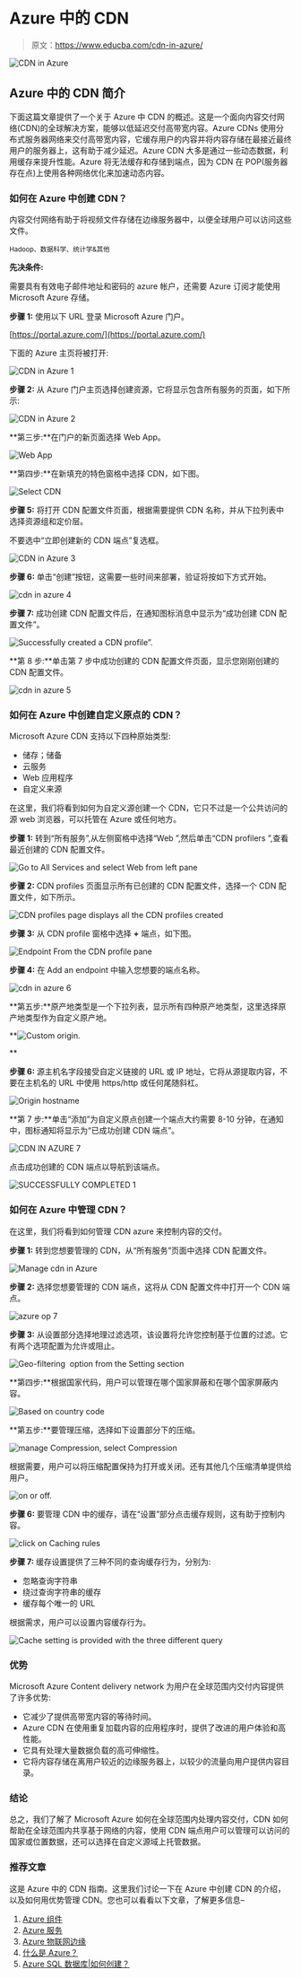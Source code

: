 # Azure 中的 CDN

> 原文：<https://www.educba.com/cdn-in-azure/>

![CDN in Azure](img/c289264f458f3c298f4e8952c2e110ba.png)



## Azure 中的 CDN 简介

下面这篇文章提供了一个关于 Azure 中 CDN 的概述。这是一个面向内容交付网络(CDN)的全球解决方案，能够以低延迟交付高带宽内容。Azure CDNs 使用分布式服务器网络来交付高带宽内容，它缓存用户的内容并将内容存储在最接近最终用户的服务器上，这有助于减少延迟。Azure CDN 大多是通过一些动态数据，利用缓存来提升性能。Azure 将无法缓存和存储到端点，因为 CDN 在 POP(服务器存在点)上使用各种网络优化来加速动态内容。

### 如何在 Azure 中创建 CDN？

内容交付网络有助于将视频文件存储在边缘服务器中，以便全球用户可以访问这些文件。

<small>Hadoop、数据科学、统计学&其他</small>

**先决条件:**

需要具有有效电子邮件地址和密码的 azure 帐户，还需要 Azure 订阅才能使用 Microsoft Azure 存储。

**步骤 1:** 使用以下 URL 登录 Microsoft Azure 门户。

[https://portal.azure.com/](https://portal.azure.com/)

下面的 Azure 主页将被打开:

![CDN in Azure 1](img/7b303bacba8154df5031f553c23645f5.png)



**步骤 2:** 从 Azure 门户主页选择创建资源，它将显示包含所有服务的页面，如下所示:

![CDN in Azure 2](img/17f0f6aa40ad1339932220acb8944962.png)



**第三步:**在门户的新页面选择 Web App。

![Web App](img/5d4c01debb542bbd033a4e419985d36c.png)



**第四步:**在新填充的特色窗格中选择 CDN，如下图。

![Select CDN](img/a8feca13e6bbaa082eae997ec50f40af.png)



**步骤 5:** 将打开 CDN 配置文件页面，根据需要提供 CDN 名称，并从下拉列表中选择资源组和定价层。

不要选中“立即创建新的 CDN 端点”复选框。

![CDN in Azure 3](img/10fc30568f9c76b4e443c69e111ad27b.png)



**步骤 6:** 单击“创建”按钮，这需要一些时间来部署，验证将按如下方式开始。

![cdn in azure 4](img/d65fb40bce282024a01c9e4498e2db9b.png)



**步骤 7:** 成功创建 CDN 配置文件后，在通知图标消息中显示为“成功创建 CDN 配置文件”。

![Successfully created a CDN profile”.](img/0c27d990a4c8d7069c24c9774584ebdd.png)



**第 8 步:**单击第 7 步中成功创建的 CDN 配置文件页面，显示您刚刚创建的 CDN 配置文件。

![cdn in azure 5](img/876ef007e7fcc2e19783b100f4161ea2.png)



### 如何在 Azure 中创建自定义原点的 CDN？

Microsoft Azure CDN 支持以下四种原始类型:

*   储存；储备
*   云服务
*   Web 应用程序
*   自定义来源

在这里，我们将看到如何为自定义源创建一个 CDN，它只不过是一个公共访问的源 web 浏览器，可以托管在 Azure 或任何地方。

**步骤 1:** 转到“所有服务”,从左侧窗格中选择“Web ”,然后单击“CDN profilers ”,查看最近创建的 CDN 配置文件。

![Go to All Services and select Web from left pane](img/57a9722d3e1e3a12e6905b6ff8046651.png)



**步骤 2:** CDN profiles 页面显示所有已创建的 CDN 配置文件，选择一个 CDN 配置文件，如下所示。

![CDN profiles page displays all the CDN profiles created](img/409197d2140fda9614438d1a47049254.png)



**步骤 3:** 从 CDN profile 窗格中选择 **+** 端点，如下图。

![Endpoint From the CDN profile pane](img/730113eb6ef6053d8f37a070e4e1cdfc.png)



**步骤 4:** 在 Add an endpoint 中输入您想要的端点名称。

![cdn in azure 6](img/8237cde18875884df1ac58ff5a972204.png)



**第五步:**原产地类型是一个下拉列表，显示所有四种原产地类型，这里选择原产地类型作为自定义原产地。

**![Custom origin.](img/4b4744be54d201b25f5f97c380add40c.png)

** 

**步骤 6:** 源主机名字段接受自定义链接的 URL 或 IP 地址，它将从源提取内容，不要在主机名的 URL 中使用 https/http 或任何尾随斜杠。

![Origin hostname](img/556b2dacef5fb5c38513aa0429d4ff20.png)



**第 7 步:**单击“添加”为自定义原点创建一个端点大约需要 8-10 分钟，在通知中，图标通知将显示为“已成功创建 CDN 端点”。

![CDN IN AZURE 7](img/68ad2336408b6b6c2a63366ff7395ecc.png)



点击成功创建的 CDN 端点以导航到该端点。

![SUCCESSFULLY COMPLETED 1](img/7f5ef07061d389630f5dfd9b904273b1.png)



### 如何在 Azure 中管理 CDN？

在这里，我们将看到如何管理 CDN azure 来控制内容的交付。

**步骤 1:** 转到您想要管理的 CDN，从“所有服务”页面中选择 CDN 配置文件。

![Manage cdn in Azure](img/5d86e8bf79b5f939ff0ab915bd75d9af.png)



**步骤 2:** 选择您想要管理的 CDN 端点，这将从 CDN 配置文件中打开一个 CDN 端点。

![azure op 7](img/06ccf2f1ae8730e6547b1c6d55574368.png)



**步骤 3:** 从设置部分选择地理过滤选项，该设置将允许您控制基于位置的过滤。它有两个选项配置为允许或阻止。

![Geo-filtering  option from the Setting section](img/8f6bc3d5189ed8a13cbeac5794420233.png)



**第四步:**根据国家代码，用户可以管理在哪个国家屏蔽和在哪个国家屏蔽内容。

![Based on country code](img/4a7d0d3fdbdb8e6666d2b61f98279a9b.png)



**第五步:**要管理压缩，选择如下设置部分下的压缩。

![manage Compression, select Compression](img/ac86581e36c4013ebc05579754b2ed20.png)



根据需要，用户可以将压缩配置保持为打开或关闭。还有其他几个压缩清单提供给用户。

![on or off.](img/fde4a2745a86ff77359c0acde3d29581.png)



**步骤 6:** 要管理 CDN 中的缓存，请在“设置”部分点击缓存规则，这有助于控制内容。

![click on Caching rules](img/c10c84890426e33b8326a58ab93b715f.png)



**步骤 7:** 缓存设置提供了三种不同的查询缓存行为，分别为:

*   忽略查询字符串
*   绕过查询字符串的缓存
*   缓存每个唯一的 URL

根据需求，用户可以设置内容缓存行为。

![Cache setting is provided with the three different query](img/b1b811e231c32058676827a7163ee154.png)



### 优势

Microsoft Azure Content delivery network 为用户在全球范围内交付内容提供了许多优势:

*   它减少了提供高带宽内容的等待时间。
*   Azure CDN 在使用重复加载内容的应用程序时，提供了改进的用户体验和高性能。
*   它具有处理大量数据负载的高可伸缩性。
*   它将内容存储在离用户较近的边缘服务器上，以较少的流量向用户提供内容目录。

### 结论

总之，我们了解了 Microsoft Azure 如何在全球范围内处理内容交付，CDN 如何帮助在全球范围内共享基于网络的内容，使用 CDN 端点用户可以管理可以访问的国家或位置数据，还可以选择在自定义源域上托管数据。

### 推荐文章

这是 Azure 中的 CDN 指南。这里我们讨论一下在 Azure 中创建 CDN 的介绍，以及如何用优势管理 CDN。您也可以看看以下文章，了解更多信息–

1.  [Azure 组件](https://www.educba.com/azure-components/)
2.  [Azure 服务](https://www.educba.com/azure-services/)
3.  [Azure 物联网边缘](https://www.educba.com/azure-iot-edge/)
4.  [什么是 Azure？](https://www.educba.com/what-is-azure/)
5.  [Azure SQL 数据库|如何创建？](https://www.educba.com/azure-sql-database/)





